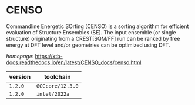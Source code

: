 # CENSO

Commandline Energetic SOrting (CENSO) is a sorting algorithm for  efficient evaluation of Structure Ensembles (SE). The input ensemble (or single  structure) originating from a CREST[SQM/FF] run can be ranked by free energy at  DFT level and/or geometries can be optimized using DFT.

*homepage*: <https://xtb-docs.readthedocs.io/en/latest/CENSO_docs/censo.html>

version | toolchain
--------|----------
``1.2.0`` | ``GCCcore/12.3.0``
``1.2.0`` | ``intel/2022a``
